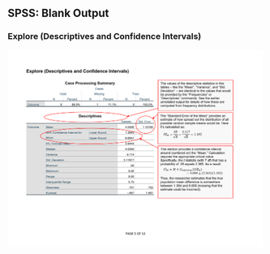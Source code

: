 ## SPSS: Blank Output

### Explore (Descriptives and Confidence Intervals)

<p align="center"><kbd><img src="intervals.png"></kbd></p>
